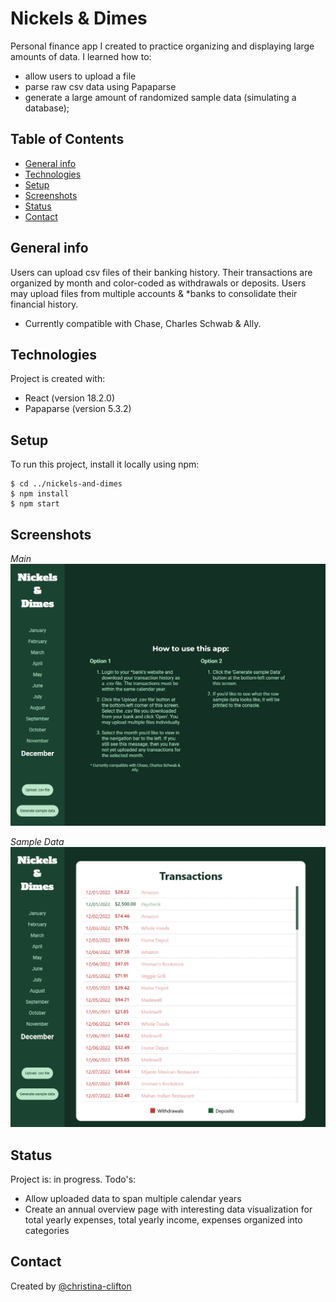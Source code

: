 # Nickels & Dimes
Personal finance app I created to practice organizing and displaying large amounts of data. I learned how to:
* allow users to upload a file
* parse raw csv data using Papaparse
* generate a large amount of randomized sample data (simulating a database);

## Table of Contents
* [General info](##general-info)
* [Technologies](##technologies)
* [Setup](##setup)
* [Screenshots](##screenshots)
* [Status](##status)
* [Contact](##contact)

## General info
Users can upload csv files of their banking history. Their transactions are organized by month and color-coded as withdrawals or deposits. Users may upload files from multiple accounts & *banks to consolidate their financial history. 

* Currently compatible with Chase, Charles Schwab & Ally.

## Technologies
Project is created with:
* React (version 18.2.0)
* Papaparse (version 5.3.2)

## Setup
To run this project, install it locally using npm:
```
$ cd ../nickels-and-dimes
$ npm install
$ npm start
```

## Screenshots
*Main*
![Image](/src/assets/Screenshot_home.png)

*Sample Data*
![Image](/src/assets/Screenshot_SampleData.png)

## Status
Project is: in progress. 
Todo's:
* Allow uploaded data to span multiple calendar years
* Create an annual overview page with interesting data visualization for total yearly expenses, total yearly income, expenses organized into categories

## Contact
Created by [@christina-clifton](https://github.com/christina-clifton)



